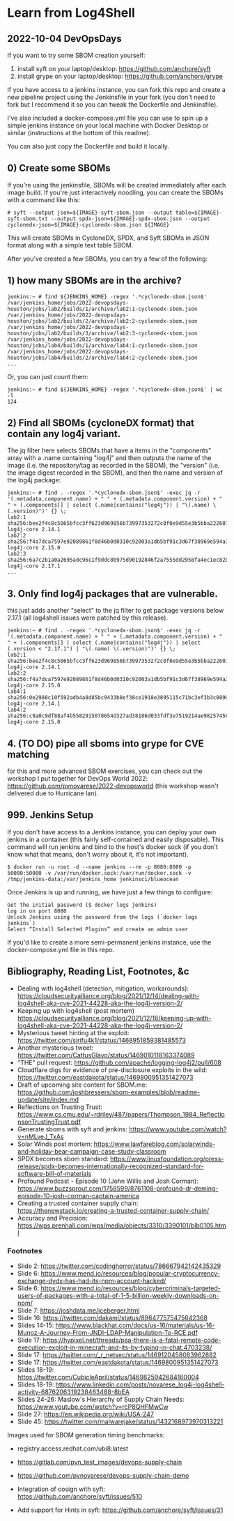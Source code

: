 # Learn from Log4Shell
## 2022-10-04 DevOpsDays 

If you want to try some SBOM creation yourself:

1) install syft on your laptop/desktop: https://github.com/anchore/syft
2) install grype on your laptop/desktop: https://github.com/anchore/grype

If you have access to a jenkins instance, you can fork this repo and create a new pipeline project using the Jenkinsfile in your fork (you don't need to fork but I recommend it so you can tweak the Dockerfile and Jenkinsfile).

I've also included a docker-compose.yml file you can use to spin up a simple jenkins instance on your local machine with Docker Desktop or similar (instructions at the bottom of this readme).

You can also just copy the Dockerfile and build it locally.

## 0) Create some SBOMs 
If you're using the jenkinsfile, SBOMs will be created immediately after each image build.  If you're just interactively noodling, you can create the SBOMs with a command like this:
```
# syft --output json=${IMAGE}-syft-sbom.json --output table=${IMAGE}-syft-sbom.txt --output spdx-json=${IMAGE}-spdx-sbom.json --output cyclonedx-json=${IMAGE}-cyclonedx-sbom.json ${IMAGE} 
```
This will create SBOMs in CycloneDX, SPDX, and Syft SBOMs in JSON format along with a simple text table SBOM.

After you've created a few SBOMs, you can try a few of the following:

## 1) how many SBOMs are in the archive?
```
jenkins:~ # find ${JENKINS_HOME} -regex '.*cyclonedx-sbom.json$'
/var/jenkins_home/jobs/2022-devopsdays-houston/jobs/lab2/builds/1/archive/lab2:1-cyclonedx-sbom.json
/var/jenkins_home/jobs/2022-devopsdays-houston/jobs/lab2/builds/2/archive/lab2:2-cyclonedx-sbom.json
/var/jenkins_home/jobs/2022-devopsdays-houston/jobs/lab2/builds/3/archive/lab2:3-cyclonedx-sbom.json
/var/jenkins_home/jobs/2022-devopsdays-houston/jobs/lab4/builds/1/archive/lab4:1-cyclonedx-sbom.json
/var/jenkins_home/jobs/2022-devopsdays-houston/jobs/lab4/builds/2/archive/lab4:2-cyclonedx-sbom.json
...
```
Or, you can just count them:
```
jenkins:~ # find ${JENKINS_HOME} -regex '.*cyclonedx-sbom.json$' | wc -l
124
```

## 2) Find all SBOMs (cycloneDX format) that contain any log4j variant.

The jq filter here selects SBOMs that have a items in the "components" array with a .name containing "log4j" and then outputs the name of the image (i.e. the repository/tag as recorded in the SBOM), the "version" (i.e. the image digest recorded in the SBOM), and then the name and version of the log4j package:
```
jenkins:~ # find . -regex '.*cyclonedx-sbom.json$' -exec jq -r '(.metadata.component.name) + " " + (.metadata.component.version) + " " + (.components[] | select (.name|contains("log4j")) | "\(.name) \(.version)")' {} \;
lab2:1 sha256:bee2f4c8c5065bfcc3ff623d969856b73997353272c8f0e9d55e3b5bba222601 log4j-core 2.14.1
lab2:2 sha256:f4a7dca7597e92089861f8d46b0d0310c92003a1db5bf91c3d67f38969e594a3 log4j-core 2.15.0
lab2:3 sha256:6a7c2b1a0a2695adc96c1f9ddc8b975d90192846f2a7555dd2958fa4ec1ec828 log4j-core 2.17.1
...
```

## 3. Only find log4j packages that are vulnerable.

this just adds another "select" to the jq filter to get package versions below 2.17.1 (all log4shell issues were patched by this release).
```
jenkins:~ # find . -regex '.*cyclonedx-sbom.json$' -exec jq -r '(.metadata.component.name) + " " + (.metadata.component.version) + " " + (.components[] | select (.name|contains("log4j")) | select (.version < "2.17.1") | "\(.name) \(.version)")' {} \;
lab2:1 sha256:bee2f4c8c5065bfcc3ff623d969856b73997353272c8f0e9d55e3b5bba222601 log4j-core 2.14.1
lab2:2 sha256:f4a7dca7597e92089861f8d46b0d0310c92003a1db5bf91c3d67f38969e594a3 log4j-core 2.15.0
lab4:1 sha256:0e2988c10f592adb4a8d85bc9433b8ef38ce1918e3895115c71bc3ef3b3c0890 log4j-core 2.14.1
lab4:2 sha256:c9a0c9df88af4b5582915078654d327ad38186d033fdf3e7519214ae98257456 log4j-core 2.15.0
```

## 4. (TO DO) pipe all sboms into grype for CVE matching
for this and more advanced SBOM exercises, you can check out the workshop I put together for DevOps World 2022: https://github.com/pvnovarese/2022-devopsworld (this workshop wasn't delivered due to Hurricane Ian).


## 999. Jenkins Setup

If you don't have access to a Jenkins instance, you can deploy your own jenkins in a container (this fairly self-contained and easily disposable). This command will run jenkins and bind to the host's docker sock (if you don't know what that means, don't worry about it, it's not important).

```
$ docker run -u root -d --name jenkins --rm -p 8080:8080 -p 50000:50000 -v /var/run/docker.sock:/var/run/docker.sock -v /tmp/jenkins-data:/var/jenkins_home jenkinsci/blueocean
```

Once Jenkins is up and running, we have just a few things to configure:

    Get the initial password ($ docker logs jenkins)
    log in on port 8080
    Unlock Jenkins using the password from the logs (`docker logs jenkins`)
    Select “Install Selected Plugins” and create an admin user

If you'd like to create a more semi-permanent jenkins instance, use the docker-compose.yml file in this repo.

## Bibliography, Reading List, Footnotes, &c

* Dealing with log4shell (detection, mitigation, workarounds): https://cloudsecurityalliance.org/blog/2021/12/14/dealing-with-log4shell-aka-cve-2021-44228-aka-the-log4j-version-2/ 
* Keeping up with log4shell (post mortem) https://cloudsecurityalliance.org/blog/2021/12/16/keeping-up-with-log4shell-aka-cve-2021-44228-aka-the-log4j-version-2/ 
* Mysterious tweet hinting at the exploit: https://twitter.com/sirifu4k1/status/1468951859381485573 
* Another mysterious tweet: https://twitter.com/CattusGlavo/status/1469010118163374089 
* “THE” pull request: https://github.com/apache/logging-log4j2/pull/608 
* Cloudflare digs for evidence of pre-disclosure exploits in the wild: https://twitter.com/eastdakota/status/1469800951351427073 
* Draft of upcoming site content for SBOM.me: https://github.com/joshbressers/sbom-examples/blob/readme-update/site/index.md
* Reflections on Trusting Trust: https://www.cs.cmu.edu/~rdriley/487/papers/Thompson_1984_ReflectionsonTrustingTrust.pdf 
* Generate sboms with syft and jenkins: https://www.youtube.com/watch?v=nMLveJ_TxAs
* Solar Winds post mortem: https://www.lawfareblog.com/solarwinds-and-holiday-bear-campaign-case-study-classroom
* SPDX becomes sbom standard: https://www.linuxfoundation.org/press-release/spdx-becomes-internationally-recognized-standard-for-software-bill-of-materials
* Profound Podcast - Episode 10 (John Willis and Josh Corman): https://www.buzzsprout.com/1758599/8761108-profound-dr-deming-episode-10-josh-corman-captain-america 
* Creating a trusted container supply chain: https://thenewstack.io/creating-a-trusted-container-supply-chain/ 
* Accuracy and Precision: https://wps.prenhall.com/wps/media/objects/3310/3390101/blb0105.html 

### Footnotes

* Slide 2: https://twitter.com/codinghorror/status/786667942142435329
* Slide 6: https://www.mend.io/resources/blog/popular-cryptocurrency-exchange-dydx-has-had-its-npm-account-hacked/ 
* Slide 6: https://www.mend.io/resources/blog/cybercriminals-targeted-users-of-packages-with-a-total-of-1-5-billion-weekly-downloads-on-npm/ 
* Slide 7: https://joshdata.me/iceberger.html 
* Slide 16: https://twitter.com/dakami/status/896477575475642368
* Slides 14-15: https://www.blackhat.com/docs/us-16/materials/us-16-Munoz-A-Journey-From-JNDI-LDAP-Manipulation-To-RCE.pdf
* Slide 17: https://hypixel.net/threads/psa-there-is-a-fatal-remote-code-execution-exploit-in-minecraft-and-its-by-typing-in-chat.4703238/
* Slide 17: https://twitter.com/_r_netsec/status/1469120458083962882 
* Slide 17: https://twitter.com/eastdakota/status/1469800951351427073 
* Slides 18-19: https://twitter.com/CubicleApril/status/1469825942684160004
* Slides 18-19: https://www.linkedin.com/posts/novarese_log4j-log4shell-activity-6876206319238463488-8bEA 
* Slides 24-26: Maslow's Hierarchy of Supply Chain Needs: https://www.youtube.com/watch?v=rcP8QHFMwCw 
* Slide 27: https://en.wikipedia.org/wiki/USA-247 
* Slide 45: https://twitter.com/malwarejake/status/1432168973970313221 

Images used for SBOM generation timing benchmarks:
* registry.access.redhat.com/ubi8:latest 
* https://gitlab.com/pvn_test_images/devops-supply-chain 
* https://github.com/pvnovarese/devops-supply-chain-demo 

* Integration of cosign with syft: https://github.com/anchore/syft/issues/510
* Add support for Hints in syft: https://github.com/anchore/syft/issues/31 

